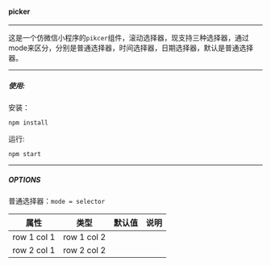 #### picker

*************
这是一个仿微信小程序的```pikcer```组件，滚动选择器，现支持三种选择器，通过mode来区分，分别是普通选择器，时间选择器，日期选择器，默认是普通选择器。

************
##### 使用:
安装：
```
npm install 
```
运行:
```
npm start
```
***************
##### OPTIONS

普通选择器：```mode = selector```

属性  | 类型 | 默认值 | 说明
---|---|---|---
row 1 col 1 | row 1 col 2
row 2 col 1 | row 2 col 2
